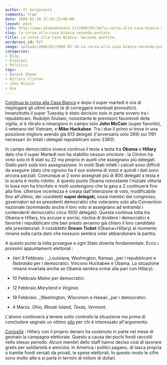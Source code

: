 ```yaml
---
author: Il Gorgonauta
comments: true
date: 2008-02-10 17:16:22+00:00
layout: post
link: http://www.atomodelmale.it/2008/02/10/la-corsa-alla-casa-bianca-seconda-puntata/
slug: la-corsa-alla-casa-bianca-seconda-puntata
title: La corsa alla Casa Bianca. Seconda puntata.
wordpress_id: 927
image: uploads/2008/01/2008-02-10-la-corsa-alla-casa-bianca-seconda-puntata.jpg
categories:
- Blog
- Elezioni
- Politica
tags:
- Barack Obama
- Hillary Clinton
- John McCain
- Usa
---
```


[Continua la corsa alla Casa Bianca](/2008/01/09/la-corsa-alla-casa-bianca-prima-puntata/) e dopo il super martedì è ora di riepilogare gli ultimi eventi (e di  correggere eventuali pronostici). Innanzitutto il super Tuesday è stato decisivo solo in parte ovvero tra i repubblicani. Rudolph Giuliani, nonostante le previsioni favorevoli della vigilia, si è ritirato e rimangono in campo solo **John McCain** (super favorito), il veterano del Vietnam,  e **Mike  Huckabee**. Tra i due il primo si trova in una posizione migliore avendo già 613 delegati (l'avversario solo 269) sui 1191 necessari (in totali i delegati repubblicani sono 2380).

In campo democratico invece continua il testa a testa tra **Obama** e **Hillary** dato che il super Martedì non ha stabilito nessun vincitore : la Clinton ha vinto solo in 8 stati su 22 ma proprio in quelli che assegnano più delegati. Giallo però sulla loro assegnazione. In molti Stati infatti i calcoli sono difficili da eseguire (dato che ognuno ha il suo sistema di voto) e quindi i dati sono ancora parziali. Comunque ai 2 sono assegnati più di 800 delegati a testa e lo scarto è molto ridotto. A questo punto Obama nonostante l'iniziale vittoria in Iowa non ha trionfato e molti sostengono che la gara a 2 continuerà fino alla fine. Ulteriore incertezza è creata dall'intenzione di voto, modificabile fino all'ultimo, dei cosiddetti **super delegati,** ossia membri del congresso, governatori ed ex presidenti democratici che voteranno solo alla Convention nazionale (sommando anche il loro voto si assegnano ad entrambi i contendenti democratici circa 1000 delegati). Questa continua lotta tra Obama e Hillary, tra accuse e sorrisi, rischia di dividere i democratici e favorire i repubblicani che ben presto avranno già chiaro il loro candidato alle presidenziali. Il cosiddetto **Dream Ticket** (Obama+Hillary) al momento rimane sulla carta dato che nessuno sembra voler abbandonare la partita.

A questo punto la lotta prosegue e ogni Stato diventa fondamentale. Ecco i prossimi appuntamenti elettorali  :

	
  * (ieri 9 Febbraio : _Louisiana, Washington, Kansas _per i repubblicani e _Nebraska_ per i democratici. Vincono Huckabee e Obama. La situazione rimane invariata anche se Obama sembra ormai alla pari con Hillary).

	
  * 10 Febbraio _Maine_ per democratici.

	
  * 12 Febbraio _Maryland_ e _Virginia_.

	
  * 19 Febbraio. _Washington, Wisconsin e Hawaii _per i democratici.

	
  * 4 Marzo. _Ohio, Rhode Island, Texas, Vermont_.

L'atomo continuerà a tenere sotto controllo la situazione ma prima di concludere segnalo un ottimo [sito](http://www.rainews24.rai.it/ran24/rainews24_2007/speciali/usa2008/) per chi è interessato all'argomento.

[Curiosità](http://qn.quotidiano.net/esteri/2008/02/07/63650-hillary_senza_soldi_staff_lavorer_gratis.shtml) : Hillary con il proprio denaro ha sostenuto in parte nel mese di gennaio la campagna elettorale. Questo a causa dei pochi fondi raccolti nello stesso periodo. Alcuni membri dello staff hanno deciso così di lavorare gratis per solidarietà e amicizia. In America i politici pagano, di tasca propria o tramite fondi versati da privati, le spese elettorali. In questo modo le cifre sono molto alte e si parla in termini di milioni di dollari.
